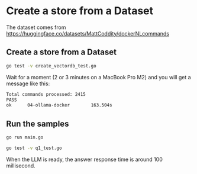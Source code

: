 # Create a store from a Dataset

The dataset comes from https://huggingface.co/datasets/MattCoddity/dockerNLcommands

## Create a store from a Dataset

```bash
go test -v create_vectordb_test.go
```

Wait for a moment (2 or 3 minutes on a MacBook Pro M2) and you will get a message like this:

```bash
Total commands processed: 2415
PASS
ok      04-ollama-docker        163.504s
```

## Run the samples

```bash
go run main.go
```

```bash
go test -v q1_test.go
```

When the LLM is ready, the answer response time is around 100 millisecond.
